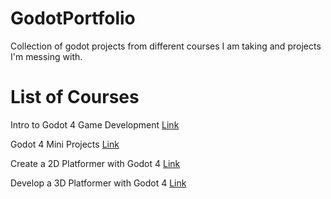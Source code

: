 # GodotPortfolio
Collection of godot projects from different courses I am taking and projects I'm messing with.

# List of Courses

Intro to Godot 4 Game Development [Link](https://academy.zenva.com/course/intro-to-godot-4-game-development/)

Godot 4 Mini Projects [Link](https://academy.zenva.com/course/godot-4-mini-projects/)

Create a 2D Platformer with Godot 4 [Link](https://academy.zenva.com/course/create-a-2d-platformer-with-godot-4/)

Develop a 3D Platformer with Godot 4 [Link](https://academy.zenva.com/course/develop-a-3d-platformer-with-godot-4/)